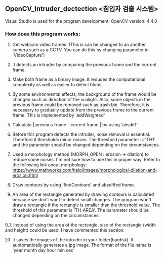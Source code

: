 ## OpenCV_Intruder_dectection <침입자 검출 시스템>

Visual Studio is used for the program development. OpenCV version: 4.4.0

### How does this program works:

1. Get webcam video frames. (This is can be changed to an another camera such as a CCTV. You can do this by changing parameter in 'VideoCapture') 

2. It detects an intruder by comparing the previous frame and the current frame. 

3. Make both frame as a binary image. It reduces the computational complexity as well as easier to detect blobs.

4. By some environmental effects, the background of the frame would be changed such as direction of the sunlight. Also, some objects in the previous frame could be removed such as trash bin. Therefore, it is necessary to gradually update from the previous frame to the current frame. This is implemented by 'addWeighted' 

5. Calculate | previous frame - current frame | by using 'absdiff'

6. Before this program detects the intruder, noise removal is essential. Therefore it thresholds minor noises. The threshold parameter is 'TH1' and the parameter should be changed depending on the circumstances.

7. Used a morphology method (MORPH_OPEN : erosion -> dilation) to reduce some noises. I'm not sure how to use this in proper way.
Refer to the following link about morphology: https://www.mathworks.com/help/images/morphological-dilation-and-erosion.html
8. Draw contours by using 'findContours' and absdiffed frame.

9. An area of the rectangle generated by drawing contours is calculated because we don't want to detect small changes. The program won't draw a rectangle if the rectangle is smaller than the threshold value. The threshold of this parameter is 'TH_AREA'. The parameter should be changed depending on the circumstances.

9_1. Instead of using the area of the rectangle, size of the rectangle (width and height) could be used. I have commented this section.

10. It saves the images of the intruder in your folder(hardisk). It auotomatically generates a jpg image. The format of the file name is 'year month day hour min sec'


